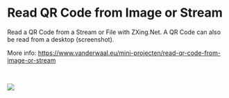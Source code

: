 # Read QR Code from Image or Stream

Read a QR Code from a Stream or File with ZXing.Net. A QR Code can also be read from a desktop (screenshot).

More info: https://www.vanderwaal.eu/mini-projecten/read-qr-code-from-image-or-stream

&nbsp;

<img src="https://www.vanderwaal.eu/files/read-qr-code-from-image-or-stream.jpg">
